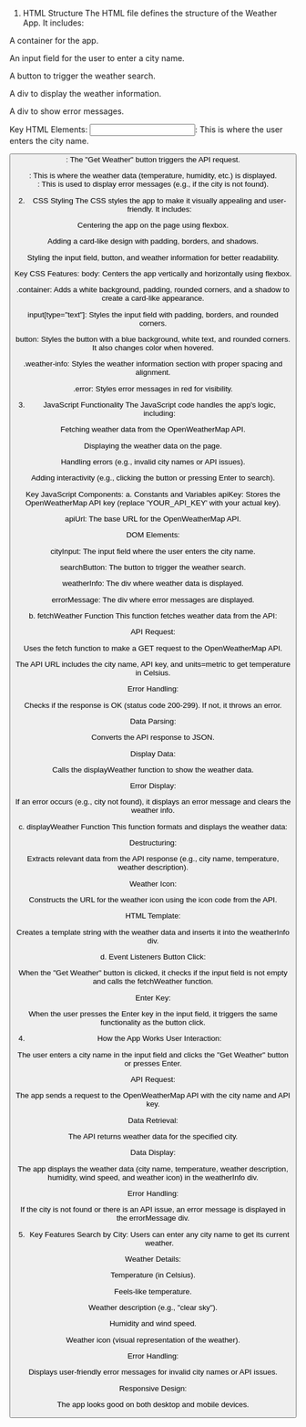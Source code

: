 1. HTML Structure
The HTML file defines the structure of the Weather App. It includes:

A container for the app.

An input field for the user to enter a city name.

A button to trigger the weather search.

A div to display the weather information.

A div to show error messages.

Key HTML Elements:
<input type="text">: This is where the user enters the city name.

<button>: The "Get Weather" button triggers the API request.

<div id="weatherInfo">: This is where the weather data (temperature, humidity, etc.) is displayed.

<div id="errorMessage">: This is used to display error messages (e.g., if the city is not found).

2. CSS Styling
The CSS styles the app to make it visually appealing and user-friendly. It includes:

Centering the app on the page using flexbox.

Adding a card-like design with padding, borders, and shadows.

Styling the input field, button, and weather information for better readability.

Key CSS Features:
body: Centers the app vertically and horizontally using flexbox.

.container: Adds a white background, padding, rounded corners, and a shadow to create a card-like appearance.

input[type="text"]: Styles the input field with padding, borders, and rounded corners.

button: Styles the button with a blue background, white text, and rounded corners. It also changes color when hovered.

.weather-info: Styles the weather information section with proper spacing and alignment.

.error: Styles error messages in red for visibility.

3. JavaScript Functionality
The JavaScript code handles the app's logic, including:

Fetching weather data from the OpenWeatherMap API.

Displaying the weather data on the page.

Handling errors (e.g., invalid city names or API issues).

Adding interactivity (e.g., clicking the button or pressing Enter to search).

Key JavaScript Components:
a. Constants and Variables
apiKey: Stores the OpenWeatherMap API key (replace 'YOUR_API_KEY' with your actual key).

apiUrl: The base URL for the OpenWeatherMap API.

DOM Elements:

cityInput: The input field where the user enters the city name.

searchButton: The button to trigger the weather search.

weatherInfo: The div where weather data is displayed.

errorMessage: The div where error messages are displayed.

b. fetchWeather Function
This function fetches weather data from the API:

API Request:

Uses the fetch function to make a GET request to the OpenWeatherMap API.

The API URL includes the city name, API key, and units=metric to get temperature in Celsius.

Error Handling:

Checks if the response is OK (status code 200-299). If not, it throws an error.

Data Parsing:

Converts the API response to JSON.

Display Data:

Calls the displayWeather function to show the weather data.

Error Display:

If an error occurs (e.g., city not found), it displays an error message and clears the weather info.

c. displayWeather Function
This function formats and displays the weather data:

Destructuring:

Extracts relevant data from the API response (e.g., city name, temperature, weather description).

Weather Icon:

Constructs the URL for the weather icon using the icon code from the API.

HTML Template:

Creates a template string with the weather data and inserts it into the weatherInfo div.

d. Event Listeners
Button Click:

When the "Get Weather" button is clicked, it checks if the input field is not empty and calls the fetchWeather function.

Enter Key:

When the user presses the Enter key in the input field, it triggers the same functionality as the button click.

4. How the App Works
User Interaction:

The user enters a city name in the input field and clicks the "Get Weather" button or presses Enter.

API Request:

The app sends a request to the OpenWeatherMap API with the city name and API key.

Data Retrieval:

The API returns weather data for the specified city.

Data Display:

The app displays the weather data (city name, temperature, weather description, humidity, wind speed, and weather icon) in the weatherInfo div.

Error Handling:

If the city is not found or there is an API issue, an error message is displayed in the errorMessage div.

5. Key Features
Search by City: Users can enter any city name to get its current weather.

Weather Details:

Temperature (in Celsius).

Feels-like temperature.

Weather description (e.g., "clear sky").

Humidity and wind speed.

Weather icon (visual representation of the weather).

Error Handling:

Displays user-friendly error messages for invalid city names or API issues.

Responsive Design:

The app looks good on both desktop and mobile devices.
